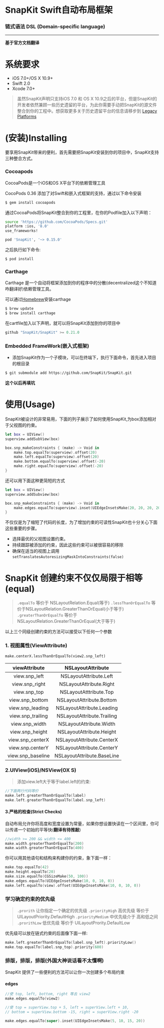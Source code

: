 # SnapKit Swift自动布局框架
### 链式语法 DSL (Domain-specific language)
****
**基于官方文档翻译**

# 系统要求
* iOS 7.0+/OS X 10.9+
* Swift 2.0
* Xcode 7.0+

> 虽然SnapKit声明只支持iOS 7.0 和 OS X 10.9之后的平台，但是SnapKit的开发者依然兼顾一些历史遗留的平台，为此你需要手动把SnapKit的源文件整合到你的工程中。想获取更多关于历史遗留平台的信息请移步到 [Legacy Platforms](http://snapkit.io/legacy-platforms/)

# (安装)Installing
要享用SnapKit带来的便利，首先需要把SnapKit安装到你的项目中，SnapKit支持三种整合方式。

### Cocoapods
CocoaPods是一个iOS和OS X平台下的依赖管理工具

CocoPods 0.36 添加了对Swift和嵌入式框架的支持，通过以下命令安装

~~~sh
$ gem install cocoapods
~~~

通过CocoaPods将SnapKit整合到你的工程里，在你的Podfile加入以下声明：

~~~sh
source 'https://github.com/CocoaPods/Specs.git'
platform :ios, '8.0'
use_frameworks!

pod 'SnapKit', '~> 0.15.0'
~~~

之后执行如下命令:

~~~sh
$ pod install
~~~

### Carthage

Carthage 是一个自动将框架添加到你的程序中的分散(decentralized这个不知道咋翻译好)依赖管理工具。

可以通过[Homebrew](http://brew.sh/)安装carthage

~~~sh
$ brew update
$ brew install carthage
~~~

在cartfile加入以下声明，就可以将SnapKit添加到你的项目中

~~~swift
github "SnapKit/SnapKit" >= 0.21.0
~~~

### Embedded FrameWork(嵌入式框架)

* 添加SnapKit作为一个子模块，可以在终端下，执行下面命令，首先进入项目的根目录

~~~sh
$ git submodule add https://github.com/SnapKit/SnapKit.git
~~~
**这个以后再填坑**

# 使用(Usage)

SnapKit被设计的非常易用，下面的列子展示了如何使用SnapKit,为box添加相对于父视图的约束。

~~~swift
let box = UIView()
superview.addSubView(box)

box.snp_makeConstraints { (make) -> Void in
    make.top.equalTo(superview).offset(20)
    make.left.equalTo(superview).offset(20)
    make.bottom.equalTo(superview).offset(-20)
    make.right.equalTo(superview).offset(-20)
}
~~~

还可以用下面这种更简短的方式

~~~swift
let box = UIView()
superview.addSubview(box)

box.snp_makeConstraints { (make) -> Void in
    make.edges.equalTo(superview).inset(UIEdgeInsetsMake(20, 20, 20, 20))
}
~~~

不仅仅是为了缩短了代码的长度，为了增加约束的可读性SnapKit也十分关心下面这些重要的步骤。

* 选择最优的父视图设置约束。
* 持续跟踪被添加的约束，因此这些约束可以被很容易的移除
* 确保在适当的视图上调用`setTranslatesAutoresizingMaskIntoConstraints(false)`

# SnapKit 创建约束不仅仅局限于相等(equal)

>`.equalTo` 等价于 NSLayoutRelation.Equal(等于)
>`.lessThanOrEqualTo` 等价于NSLayoutRelation.GreaterThanOrEqual(小于等于)
>`.greaterThanOrEqualTo` 等价于NSLayoutRelation.GreaterThanOrEqual(大于等于)

以上三个同级创建约束的方法可以接受以下任何一个参数
### 1. 视图属性(ViewAttribute)
`make.centerX.lessThanOrEqualTo(view2.snp_left)`

|  viewAttribute  |  NSLayoutAttribute         |
| :--------------:| :------------------------: |
| view.snp_left   | NSLayoutAttribute.Left     |
| view.snp_right  | NSLayoutAttribute.Right    |
| view.snp_top    | NSLayoutAtttribute.Top     |
| view.snp_bottom | NSLayoutAttribute.Bottom   |
| view.snp_leading| NSLayoutAttribute.Leading  |
| view.snp_trailing| NSLayoutAttribute.Trailing|
| view.snp_width  |  NSLayoutAttribute.Width   |
| view.snp_height | NSLayoutAttribute.Height   |
| view.snp_centerX| NSLayoutAttribute.CenterX  |
| view.snp.centerY| NSLayoutAttribute.CenterY  |
| view.snp_baseline| NSLayoutAttribute.BaseLine|

### 2.UIView(iOS)/NSView(OX S)
>添加view.left大于等于label.left的约束:
~~~swift
//下面两行代码等价
make.left.greaterThanOrEqualTo(label)
make.left.greaterThanOrEqualTo(label.snp_left)
~~~

#### 3.严格的检查(Strict Checks) 
自动布局允许你将高度和宽度设置为常量，如果你想设置快读在一个区间里，你可以传递一个初始的平等快(**翻译有待推敲**)

~~~swift
//width >= 200 && width <= 400
make.width.greaterThanOrEqualTo(200)
make.width.greaterThanOrEqualTo(400)
~~~

你可以用其他语句和结构来构建你的约束，象下面一样：

~~~swift
make.top.equalTo(42)
make.height.equalTo(20)
make.size.equalTo(CGSizeMake(50, 100))
make.edges.equalTo(UIEdgeInsetsMake(10, 0, 10, 0))
make.left.equalTo(view).offset(UIEdgeInsetsMake(10, 0, 10, 0))
~~~

### 学习确定约束的优先级

>`.prorith` 让你指定一个确定的优先级
>`.priorityHigh` 高优先级 等价于 UILayoutPriority.DefaultHigh
>`.priorityMedium` 中优先级介于 高和低之间
>`.prorithLow` 低优先级 等价于 UILayoutPrority.DefaultLow

优先级可以放在链式约束的后面像下面一样:

~~~swift
make.left.greaterThanOrEqualTo(label.snp_left).priorityLow()
make.top.equalTo(label.snp_top).priority(600)
~~~

### 排版，排版，排版(外国大神说话看不太懂啊)
SnapKit 提供了一些便利的方法可以让你一次创建多个布局约束

#### edges
~~~swift
//使 top, left, bottom, right 等去 view2
make.edges.equalTo(view2)

//使 top = superView.top + 5, left = superView.left + 10,
// bottom = superView.bottom -15, right = superView.right -20

make.edges.equalTo(super).inset(UIEdgeInsetsMake(5, 10, 15, 20))
~~~

